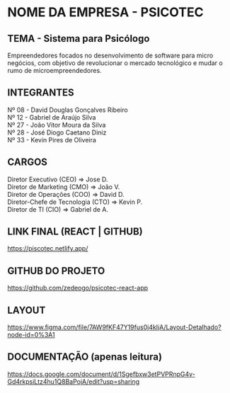 # NOME DA EMPRESA - PSICOTEC  
## TEMA - Sistema para Psicólogo

Empreendedores focados no desenvolvimento de software para micro negócios, com objetivo de revolucionar o mercado tecnológico e mudar o rumo de microempreendedores.

## INTEGRANTES  
Nº 08 - David Douglas Gonçalves Ribeiro  
Nº 12 - Gabriel de Araújo Silva  
Nº 27 - João Vitor Moura da Silva  
Nº 28 - José Diogo Caetano Diniz  
Nº 33 - Kevin Pires de Oliveira  

## CARGOS  
Diretor Executivo (CEO) => Jose D.  
Diretor de Marketing (CMO) => João V.  
Diretor de Operações (COO) => David D.  
Diretor-Chefe de Tecnologia (CTO) => Kevin P.  
Diretor de TI (CIO) => Gabriel de A.  

## LINK FINAL (REACT | GITHUB)  
https://piscotec.netlify.app/

## GITHUB DO PROJETO  
https://github.com/zedeogo/psicotec-react-app

## LAYOUT  
https://www.figma.com/file/7AW9fKF47Y19fus0j4kIjA/Layout-Detalhado?node-id=0%3A1  

## DOCUMENTAÇÃO (apenas leitura)  
https://docs.google.com/document/d/1Sgefbxw3etPVPRnpG4v-Gd4rkpsiLtz4hu1Q8BaPojA/edit?usp=sharing